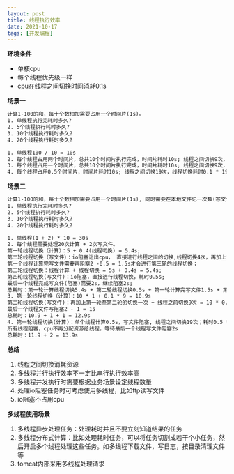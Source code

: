 ```yaml
---
layout: post
title: 线程执行效率
date: 2021-10-17
tags: [并发编程]
---
```


**环境条件**

- 单核cpu
- 每个线程优先级一样
- cpu在线程之间切换时间消耗0.1s

**场景一**

```html
计算1-100的和，每十个数相加需要占用一个时间片(1s)。
1. 单线程执行完耗时多久?
2. 5个线程执行耗时多久?
3. 10个线程执行耗时多久?
4. 20个线程执行耗时多久?

1. 单线程100 / 10 = 10s
2. 每个线程占用两个时间片，总共10个时间片执行完成，时间片耗时10s; 线程之间切换9次，线程切换耗时0.1 * 9 = 0.9， 总耗时10 + 0.9 = 10.9s
3. 每个线程占用一个时间片，总共10个时间片执行完成，时间片耗时10s; 线程之间切换9次，线程切换耗时0.1 * 9 = 0.9， 总耗时10 + 0.9 = 10.9s
4. 每个线程占用0.5个时间片，时间片耗时10s; 线程之间切换19次，线程切换耗时0.1 * 19 = 1.9，总耗时10 + 1.9 = 11.9s
```

**场景二**

```htm
计算1-100的和，每十个数相加需要占用一个时间片(1s), 同时需要在本地文件记一次数(写文件io阻塞)，每次计数耗时2s。
1. 单线程执行完耗时多久?
2. 5个线程执行耗时多久?
3. 10个线程执行耗时多久?
4. 20个线程执行耗时多久?

1. 单线程(1 + 2) * 10 = 30s
2. 每个线程需要处理20次计算 + 2次写文件。
第一轮线程切换（计算）：5 + 0.4(线程切换) = 5.4s;
第二轮线程切换（写文件）：io阻塞让出cpu， 直接进行线程之间的切换,线程切换4次，再加上第一轮至第二轮的切换，总共切换5次，第二轮耗时：0.5s;
第一个线程计算完写文件需要再阻塞2 -0.5 = 1.5s才会进行第三轮的线程切换；
第三轮线程切换：线程计算 + 线程切换 = 5s + 0.4s = 5.4s;
第四轮线程切换(写文件)：io阻塞，直接进行线程切换，耗时0.5s;
最后一个线程完成写文件(阻塞)需要2s，继续阻塞2s;
总耗时：第一轮计算线程切换5.4s + 第二轮线程切换0.5s + 第一轮计算完写文件1.5s + 第三轮计算线程切换5.4s + 第四轮线程切换0.5s + 线程写文件2s = 15.3s
3. 第一轮线程切换（计算）：10 * 1 + 0.1 * 9 = 10.9s
第二轮线程切换(写文件)：再加上第一轮至第二轮的切换一次 + 线程之前切换9次 = 10 * 0.1 = 1s
最后一个线程文件写阻塞2 - 1 = 1s
总耗时：10.9 + 1 + 1 = 12.9s
4. 第一轮线程切换(计算)：单个线程计算0.5s，写文件阻塞, 线程之间切换19次；耗时0.5 * 20 + 19 * 0.1 = 11.9s
所有线程阻塞，cpu不再分配资源给线程，等待最后一个线程写文件阻塞2s
总耗时：11.9 + 2 = 13.9s
```

**总结**

1. 线程之间切换消耗资源
2. 多线程并行执行效率不一定比串行执行效率高
3. 多线程并发执行时需要根据业务场景设定线程数量
4. 处理io阻塞任务时可考虑使用多线程，比如ftp读写文件
5. io阻塞不占用cpu

**多线程使用场景**

1. 多线程异步处理任务：处理耗时并且不要立刻知道结果的任务
2. 多线程分布式计算：比如处理耗时任务，可以将任务切割成若干个小任务，然后开启多个线程处理这些任务。如多线程下载文件，写日志，按目录清理文件等
3. tomcat内部采用多线程处理请求